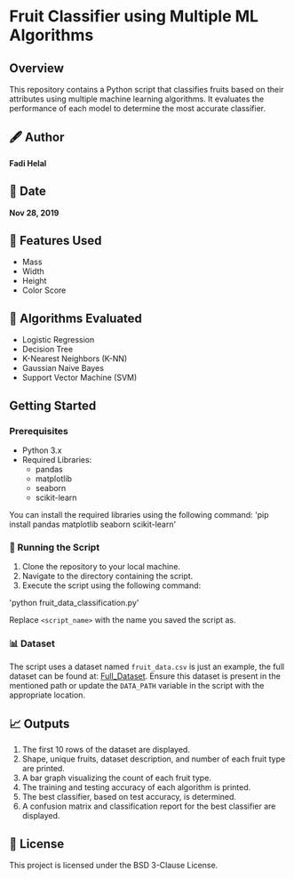 # Fruit Classifier using Multiple ML Algorithms

## Overview
This repository contains a Python script that classifies fruits based on their attributes using multiple machine learning algorithms. It evaluates the performance of each model to determine the most accurate classifier. 

## 🖋 Author
**Fadi Helal**

## 📅 Date
**Nov 28, 2019**

## 🍎 Features Used
- Mass
- Width
- Height
- Color Score

## 🤖 Algorithms Evaluated
- Logistic Regression
- Decision Tree
- K-Nearest Neighbors (K-NN)
- Gaussian Naive Bayes
- Support Vector Machine (SVM)

## Getting Started

### Prerequisites
- Python 3.x
- Required Libraries:
  - pandas
  - matplotlib
  - seaborn
  - scikit-learn

You can install the required libraries using the following command:
'pip install pandas matplotlib seaborn scikit-learn'

### 🏃 Running the Script
1. Clone the repository to your local machine.
2. Navigate to the directory containing the script.
3. Execute the script using the following command:

'python fruit_data_classification.py'

Replace `<script_name>` with the name you saved the script as.

### 📊 Dataset
The script uses a dataset named `fruit_data.csv` is just an example, the full dataset can be found at:  [Full_Dataset](https://github.com/Horea94/Fruit-Images-Dataset). Ensure this dataset is present in the mentioned path or update the `DATA_PATH` variable in the script with the appropriate location.

## 📈 Outputs
1. The first 10 rows of the dataset are displayed.
2. Shape, unique fruits, dataset description, and number of each fruit type are printed.
3. A bar graph visualizing the count of each fruit type.
4. The training and testing accuracy of each algorithm is printed.
5. The best classifier, based on test accuracy, is determined.
6. A confusion matrix and classification report for the best classifier are displayed.

## 📄 License
This project is licensed under the BSD 3-Clause License.
